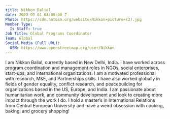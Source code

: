```yaml
---
title: Nikkon Balial
date: 2023-03-01 08:00:00 Z
Photo: https://cdn.hotosm.org/website/Nikkon+picture+(2).jpg
Member Type:
  Is Staff: true
Job Title: Global Programs Coordinator
Team: Global
Social Media (Full URL):
  OSM: https://www.openstreetmap.org/user/Nikkon
---
```


I am Nikkon Balial, currently based in New Delhi, India. I have worked across program coordination and management roles in NGOs, social enterprises, start-ups, and international organizations. I am a motivated professional with research, M&E, and Partnerships skills. 
I have also worked globally in fields of gender equality, conflict research, and peacebuilding for organizations based in the US, Europe, and India. I am passionate about humanitarian work, and community development and look to creating more impact through the work I do. I hold a master’s in International Relations from Central European University and have a weird obsession with cooking, baking, and grocery shopping! 